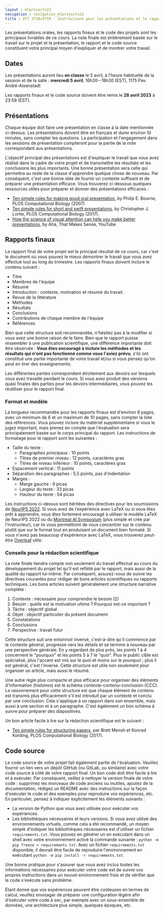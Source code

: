 ```yaml
---
layout : mlprojects23
navigation : navigation_mlprojects23
title : IFT 3710/6759 - Instructions pour les présentations et le rapport final
---
```


Les présentations orales, les rapports finaux et le code des projets sont les principaux livrables de ce cours. La note finale est entièrement basée sur le travail sur le projet et la présentation, le rapport et le code source constituent votre principal moyen d'expliquer et de montrer votre travail.

## Dates

Les présentations auront lieu **en classe** le 5 avril, à l'heure habituelle de la session et de la salle : **mercredi 5 avril**, 16h30--18h30 (EST), 1175 Pav. André-Aisenstadt

Les rapports finaux et le code source doivent être remis le **28 avril 2023** à 23:59 (EST).

## Présentations

Chaque équipe doit faire une présentation en classe à la date mentionnée ci-dessus. Les présentations doivent être en français et durer environ 10 minutes, sans compter les questions. La participation et l'engagement dans les sessions de présentation compteront pour la partie de la note correspondant aux présentations.

L'objectif principal des présentations est d'expliquer le travail que vous avez réalisé dans le cadre de votre projet et de transmettre les résultats et les conclusions les plus importants. Une bonne présentation sera celle qui permettra au reste de la classe d'apprendre quelque chose de nouveau. Par conséquent, c'est une bonne idée de fournir un contexte suffisant et de préparer une présentation efficace. Vous trouverez ci-dessous quelques ressources utiles pour préparer et donner des présentations efficaces :

* [Ten simple rules for making good oral presentation](https://journals.plos.org/ploscompbiol/article/file?id=10.1371/journal.pcbi.0030077&type=printable), by Philip E. Bourne, PLOS Computational Biology (2007)
* [Ten simple rules for short and swift presentations](https://journals.plos.org/ploscompbiol/article/file?id=10.1371/journal.pcbi.1005373&type=printable), by Christopher J. Lortie, PLOS Computational Biology (2017).
* [How the science of visual attention can help you make better presentations](https://www.youtube.com/watch?v=gOnSTEFJmoU), by  Aha, That Makes Sense, YouTube

## Rapports finaux

Le rapport final de votre projet est le principal résultat de ce cours, car c'est le document où vous pouvez le mieux démontrer le travail que vous avez effectué tout au long du trimestre. Les rapports finaux doivent inclure le contenu suivant :

* Titre
* Membres de l'équipe
* Résumé
* Introduction : contexte, motivation et résumé du travail.
* Revue de la littérature
* Méthodes
* Résultats
* Conclusions
* Contributions de chaque membre de l'équipe
* Références

Bien que cette structure soit recommandée, n'hésitez pas à la modifier si vous avez une bonne raison de le faire. Bien que le rapport puisse ressembler à une publication scientifique, une différence importante doit être observée : **Vous êtes encouragé à inclure les méthodes et les résultats qui n'ont pas fonctionné comme vous l'aviez prévu**, s'ils ont constitué une partie importante de votre travail et/ou si vous pensez qu'on peut en tirer des enseignements. 

Les différentes parties correspondent étroitement aux devoirs sur lesquels vous avez travaillé pendant le cours. Si vous avez produit des versions quasi finales des parties pour les devoirs intermédiaires, vous pouvez les réutiliser pour le rapport final.

### Format et modèle

La longueur recommandée pour les rapports finaux est d'environ 8 pages, avec un minimum de 6 et un maximum de 10 pages, sans compter la liste des références. Vous pouvez inclure du matériel supplémentaire si vous le jugez important, mais prenez en compte que l'évaluation sera principalement basée sur le corps principal du rapport. Les instructions de formatage pour le rapport sont les suivantes :

* Taille du texte :
    * Paragraphes principaux : 10 points
    * Titres de premier niveau : 12 points, caractères gras
    * Titres de niveau inférieur : 10 points, caractères gras
* Espacement vertical : 11 points
* Séparation des paragraphes : 5,5 points, pas d'indentation
* Marges :
    * Marge gauche : 9 picas
    * Largeur du texte : 33 picas
    * Hauteur du texte : 54 picas

Les instructions ci-dessus sont héritées des directives pour les soumissions de [NeurIPS 2022](https://neurips.cc/Conferences/2022/PaperInformation/StyleFiles). Si vous avez de l'expérience avec LaTeX ou si vous êtes prêt à apprendre, vous êtes fortement encouragé à utiliser le modèle LaTeX de NeurIPS 2022 ou du [Montreal AI Symposium](https://github.com/alexhernandezgarcia/mais-latex) (plus simple et crée par l'instructeur), car ils vous permettront de vous concentrer sur le contenu plutôt que sur le format tout en produisant un document bien formaté. Si vous n'avez pas beaucoup d'expérience avec LaTeX, vous trouverez peut-être [Overleaf](https://www.overleaf.com/) utile.

### Conseils pour la rédaction scientifique

La note finale tiendra compte non seulement du travail effectué au cours du développement du projet tel qu'il est reflété par le rapport, mais aussi de la qualité du rapport lui-même. Par conséquent, assurez-vous de suivre les directives courantes pour rédiger de bons articles scientifiques ou rapports techniques. Les bons articles suivent généralement une structure narrative complète :

1. Contexte : nécessaire pour comprendre le besoin (2)
2. Besoin : quelle est la motivation ultime ? Pourquoi est-ce important ?
3. Tâche : objectif global
4. Objet : objectif particulier du présent document
5. Constatations
6. Conclusions
7. Perspective : travail futur

Cette structure suit une entonnoir inversé, c'est-à-dire qu'il commence par le contexte général, progresse vers les détails et se termine à nouveau par une perspective générale. En y regardant de plus près, les points 1 à 4 concernent le "pourquoi" et les points 5 à 7 le "quoi". Plus le public cible est spécialisé, plus l'accent est mis sur le _quoi_ et moins sur le _pourquoi_ ; plus il est général, c'est l'inverse. Cette structure est utile non seulement pour organiser un article, mais aussi le résumé.

Une autre règle plus compacte et plus efficace pour organiser des éléments d'information (histoires) est le schéma contexte-contenu-conclusion (CCC). Le raisonnement pour cette structure est que chaque élément de contenu est transmis plus efficacement s'il est introduit par un contexte et conclu par une conclusion. Cela s'applique à un rapport dans son ensemble, mais aussi à une section et à un paragraphe. C'est également un bon schéma à suivre pour préparer des diapositives.

Un bon article facile à lire sur la rédaction scientifique est le suivant :

* [Ten simple rules for structuring papers](https://journals.plos.org/ploscompbiol/article/file?id=10.1371/journal.pcbi.1005619&type=printable), par Brett Mensh et Konrad Kording, PLOS Computational Biology (2017).

## Code source

Le code source de votre projet fait également partie de l'évaluation. Veuillez fournir un lien vers un dépôt GitHub (ou GitLab, ou similaire) avec votre code source à côté de votre rapport final. Un bon code doit être facile à lire et à exécuter. Par conséquent, veillez à nettoyer la version finale de votre code : supprimez les morceaux de code anciens ou inutiles, ajoutez de la documentation, rédigez un README avec des instructions sur la façon d'exécuter le code et des exemples pour reproduire vos expériences, etc. En particulier, pensez à indiquer explicitement les éléments suivants :

* La version de Python que vous avez utilisée pour exécuter vos expériences.
* Les bibliothèques nécessaires et leurs versions. Si vous avez utilisé des environnements virtuels, comme cela a été recommandé, un moyen simple d'indiquer les bibliothèques nécessaires est d'utiliser un fichier `requirements.txt`. Vous pouvez en générer un en exécutant dans un shell avec votre environnement activé la commande suivante : `python -m pip freeze > requirements.txt`. Avec un fichier `requirements.txt` disponible, il devrait être facile de reproduire l'environnement en exécutant `python -m pip install -r requirements.txt`.

Une bonne pratique pour s'assurer que vous avez inclus toutes les informations nécessaires pour exécuter votre code est de suivre vos propres instructions dans un nouvel environnement frais et de vérifier que le code s'exécute sans problème.

Étant donné que vos expériences peuvent être coûteuses en termes de calcul, veuillez envisager de préparer une configuration légère afin d'exécuter votre code à sec, par exemple avec un sous-ensemble de données, une architecture plus simple, quelques époques, etc.


